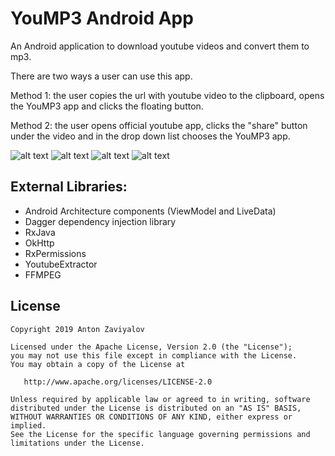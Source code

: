 YouMP3 Android App
==================

An Android application to download youtube videos and convert them to mp3.

There are two ways a user can use this app.

Method 1: the user copies the url with youtube video to the clipboard, opens the YouMP3 app
and clicks the floating button.

Method 2: the user opens official youtube app, clicks the "share" button under the video
and in the drop down list chooses the YouMP3 app.

![alt text](img/1.png)
![alt text](img/2.png)
![alt text](img/3.png)
![alt text](img/4.png)


External Libraries:
-------------------

* Android Architecture components (ViewModel and LiveData)
* Dagger dependency injection library
* RxJava
* OkHttp
* RxPermissions
* YoutubeExtractor
* FFMPEG

License
-------

    Copyright 2019 Anton Zaviyalov

    Licensed under the Apache License, Version 2.0 (the "License");
    you may not use this file except in compliance with the License.
    You may obtain a copy of the License at

       http://www.apache.org/licenses/LICENSE-2.0

    Unless required by applicable law or agreed to in writing, software
    distributed under the License is distributed on an "AS IS" BASIS,
    WITHOUT WARRANTIES OR CONDITIONS OF ANY KIND, either express or implied.
    See the License for the specific language governing permissions and
    limitations under the License.
